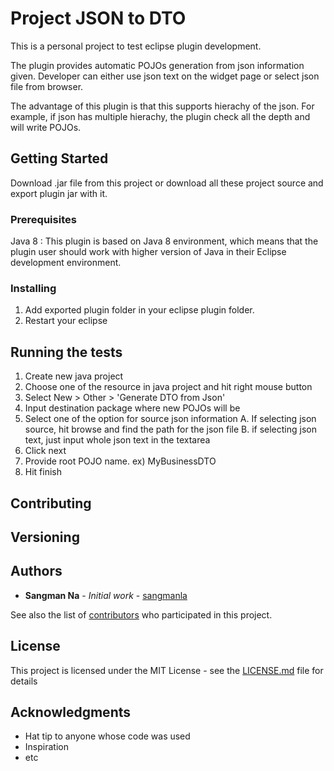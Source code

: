 # Project JSON to DTO

This is a personal project to test eclipse plugin development.

The plugin provides automatic POJOs generation from json information given.
Developer can either use json text on the widget page or select json file from browser.

The advantage of this plugin is that this supports hierachy of the json.
For example, if json has multiple hierachy, the plugin check all the depth and will write POJOs.

## Getting Started

Download .jar file from this project or download all these project source and export plugin jar with it.

### Prerequisites
Java 8 : This plugin is based on Java 8 environment, which means that the plugin user should work with higher version of Java in their Eclipse development environment.

### Installing

1. Add exported plugin folder in your eclipse plugin folder.
2. Restart your eclipse

## Running the tests

1. Create new java project
2. Choose one of the resource in java project and hit right mouse button
3. Select New > Other > 'Generate DTO from Json'
4. Input destination package where new POJOs will be
5. Select one of the option for source json information 
  A. If selecting json source, hit browse and find the path for the json file
  B. if selecting json text, just input whole json text in the textarea
6. Click next
7. Provide root POJO name. ex) MyBusinessDTO
8. Hit finish

## Contributing


## Versioning



## Authors

* **Sangman Na** - *Initial work* - [sangmanla](https://github.com/sangmanla)

See also the list of [contributors](https://github.com/sangmanla/jsonToDTO_Plugin/contributors) who participated in this project.

## License

This project is licensed under the MIT License - see the [LICENSE.md](LICENSE.md) file for details

## Acknowledgments

* Hat tip to anyone whose code was used
* Inspiration
* etc
